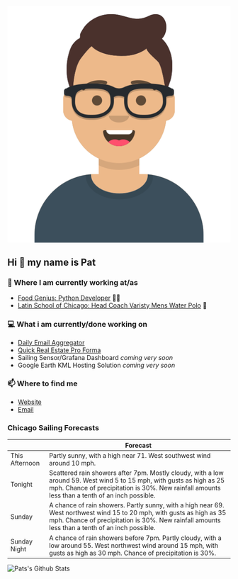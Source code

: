 [![Social banner for p-j-falconer](https://raw.githubusercontent.com/P-J-FALCONER/P-J-FALCONER/master/assets/avataaars.svg)](https://patfalconer.com/)
## Hi :wave: my name is Pat

### 💼 Where I am currently working at/as
- [Food Genius: Python Developer](https://getfoodgenius.com/) 🍔🐍
- [Latin School of Chicago: Head Coach Varisty Mens Water Polo](https://www.latinschool.org/) 🤽


### 💻 What i am currently/done working on
 - [Daily Email Aggregator](https://github.com/P-J-FALCONER/dott_daily_mail)
 - [Quick Real Estate Pro Forma](https://github.com/P-J-FALCONER/henry)
 - Sailing Sensor/Grafana Dashboard *coming very soon*
 - Google Earth KML Hosting Solution *coming very soon*

### 📫 Where to find me
 - [Website](https://patfalconer.com/)
 - [Email](mailto:patrick.j.falconer@gmail.com)


### Chicago Sailing Forecasts
|   | Forecast  |
|---|---|
| This Afternoon | Partly sunny, with a high near 71. West southwest wind around 10 mph. |
| Tonight | Scattered rain showers after 7pm. Mostly cloudy, with a low around 59. West wind 5 to 15 mph, with gusts as high as 25 mph. Chance of precipitation is 30%. New rainfall amounts less than a tenth of an inch possible. |
| Sunday | A chance of rain showers. Partly sunny, with a high near 69. West northwest wind 15 to 20 mph, with gusts as high as 35 mph. Chance of precipitation is 30%. New rainfall amounts less than a tenth of an inch possible. |
| Sunday Night | A chance of rain showers before 7pm. Partly cloudy, with a low around 55. West northwest wind around 15 mph, with gusts as high as 30 mph. Chance of precipitation is 30%. |

![Pats's Github Stats](https://github-readme-stats.vercel.app/api?username=p-j-falconer&show_icons=true&theme=radical)
